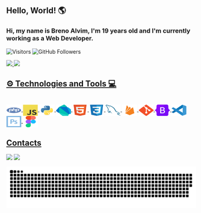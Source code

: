 ## Hello, World! 🌎

### Hi, my name is Breno Alvim, I'm 19 years old and I'm currently working as a Web Developer.

![Visitors](https://visitor-badge.glitch.me/badge?page_id=brenoalvim.visitor-badge)
![GitHub Followers](https://img.shields.io/github/followers/brenoalvim?style=social)
 <div>
  <a href="https://github.com/brenoalvim">
  <img height="180em"  src="https://github-readme-stats.vercel.app/api/top-langs/?username=brenoalvim&layout=compact&langs_count=7&theme=react"/>
  <img height="180em" src="https://github-readme-stats.vercel.app/api?username=brenoalvim&show_icons=true&theme=react&include_all_commits=true&count_private=true"/>
   
</div>
 
## ⚙️ Technologies and Tools 💻
 
<div style="display: inline_block;"><br>
  <img align="center" title="PHP" height="30" width="40" src="https://raw.githubusercontent.com/devicons/devicon/master/icons/php/php-plain.svg">
  <img align="center" title="JavaScript" height="30" width="40" src="https://github.com/devicons/devicon/blob/master/icons/javascript/javascript-original.svg">
  <img align="center" title="Python" height="30" width="40" src="https://raw.githubusercontent.com/devicons/devicon/master/icons/python/python-original.svg">
  <img align="center" title="Dart" height="30" width="40" src="https://raw.githubusercontent.com/devicons/devicon/master/icons/dart/dart-original.svg">
  <img align="center" title="Html5" height="30" width="40" src="https://raw.githubusercontent.com/devicons/devicon/master/icons/html5/html5-original.svg">
  <img align="center" title="Css3" height="30" width="40" src="https://raw.githubusercontent.com/devicons/devicon/master/icons/css3/css3-original.svg">  
  <img align="center" title="Mysql" height="30" width="40" src="https://raw.githubusercontent.com/devicons/devicon/master/icons/mysql/mysql-original.svg"> 
  <img align="center" title="Firebase" height="30" width="40" src="https://github.com/devicons/devicon/blob/master/icons/firebase/firebase-plain.svg"> 
  <img align="center" title="Git" height="30" width="40" src="https://raw.githubusercontent.com/devicons/devicon/master/icons/git/git-original.svg"> 
  <img align="center" title="Bootstrap" height="30" width="40" src="https://raw.githubusercontent.com/devicons/devicon/master/icons/bootstrap/bootstrap-original.svg">  
  <img align="center" title="Visual Studio Code" height="30" width="40" src="https://raw.githubusercontent.com/devicons/devicon/master/icons/vscode/vscode-original.svg">
  <img align="center" title="Adobe Photoshop" height="30" width="40" src="https://github.com/devicons/devicon/blob/master/icons/photoshop/photoshop-line.svg">
 <img align="center" title="Figma" height="30" width="40" src="https://github.com/devicons/devicon/blob/master/icons/figma/figma-original.svg">
</div>
 
 ## Contacts
 
<div>
  <a href = "mailto:alvimbrenosilva6@gmail.com" target="_blank"><img src="https://img.shields.io/badge/-Gmail-%23333?style=for-the-badge&logo=gmail&logoColor=white" target="_blank"></a>
  <a href="https://www.linkedin.com/in/brenoalvim" target="_blank"><img src="https://img.shields.io/badge/-LinkedIn-%230077B5?style=for-the-badge&logo=linkedin&logoColor=white" target="_blank"></a>
 
 ![Snake animation](https://github.com/brenoalvim/brenoalvim/blob/output/github-contribution-grid-snake.svg)
 
</div>
